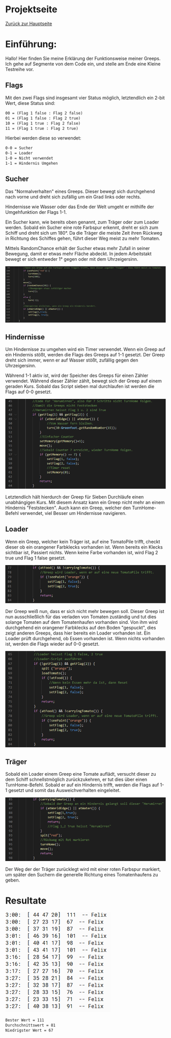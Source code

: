 # Projektseite

[Zurück zur Hauptseite](https://github.com/Felixzed/InformatikProjektGreeps)

# Einführung:

Hallo! Hier finden Sie meine Erklärung der Funktionsweise meiner Greeps. Ich gehe auf Segmente von dem Code ein, und stelle am Ende eine Kleine Testreihe vor.

## Flags

Mit den zwei Flags sind insgesamt vier Status möglich, letztendlich ein 2-bit Wert, diese Status sind:
```
00 = (Flag 1 false : Flag 2 false)
01 = (Flag 1 false : Flag 2 true)
10 = (Flag 1 true : Flag 2 false)
11 = (Flag 1 true : Flag 2 true)
```
Hierbei werden diese so verwendet:

```
0-0 = Sucher
0-1 = Loader
1-0 = Nicht verwendet
1-1 = Hindernis Umgehen
```
## Sucher

Das "Normalverhalten" eines Greeps.
Dieser bewegt sich durchgehend nach vorne und dreht sich zufällig um ein Grad links oder rechts.

Hindernisse wie Wasser oder das Ende der Welt umgeht er mithilfe der Umgehfunktion der Flags 1-1.

Ein Sucher kann, wie bereits oben genannt, zum Träger oder zum Loader werden.
Sobald ein Sucher eine rote Farbspur erkennt, dreht er sich zum Schiff und dreht sich um 180°. Da die Träger die meiste Zeit ihren Rückweg in Richtung des Schiffes gehen, führt dieser Weg meist zu mehr Tomaten.

Mittels RandomChance erhält der Sucher etwas mehr Zufall in seiner Bewegung, damit er etwas mehr Fläche abdeckt. In jedem Arbeitstakt bewegt er sich entweder 1° gegen oder mit dem Uhrzeigersinn. 

![ScoutingCode](img/scoutcode.PNG)

## Hindernisse
Um Hindernisse zu umgehen wird ein Timer verwendet. Wenn ein Greep auf ein Hindernis stößt, werden die Flags des Greeps auf 1-1 gesetzt. Der Greep dreht sich immer, wenn er auf Wasser stößt, zufällig gegen den Uhrzeigersinn.

Während 1-1 aktiv ist, wird der Speicher des Greeps für einen Zähler verwendet. Während dieser Zähler zählt, bewegt sich der Greep auf einem geraden Kurs. Sobald das Script sieben mal durchlaufen ist werden die Flags auf 0-0 gesetzt.

![Avoidcode](img/avoidcode.PNG)

Letztendlich hält hierdurch der Greep für Sieben Durchläufe einen unabhängigen Kurs. Mit diesem Ansatz kann ein Greep nicht mehr an einem Hindernis "Feststecken". Auch kann ein Greep, welcher den TurnHome-Befehl verwendet, viel Besser um Hindernisse navigieren. 

## Loader
Wenn ein Greep, welcher kein Träger ist, auf eine TomatoPile trifft, checkt dieser ob ein orangener Farbklecks vorhanden ist. Wenn bereits ein Klecks sichtbar ist, Passiert nichts.
Wenn keine Farbe vorhanden ist, wird Flag 2 true und Flag 1 false gesetzt.

![BecomeLoaderCode](img/becomeloadercode.PNG)

Der Greep weiß nun, dass er sich nicht mehr bewegen soll.
Dieser Greep ist nun ausschließlich für das verladen von Tomaten zuständig und tut dies solange Tomaten auf dem Tomatenhaufen vorhanden sind.
Von ihm wird durchgehend ein orangener Farbklecks auf den Boden "gespuckt", dies zeigt anderen Greeps, dass hier bereits ein Loader vorhanden ist.
Ein Loader prüft durchgehend, ob Essen vorhanden ist. Wenn nichts vorhanden ist, werden die Flags wieder auf 0-0 gesetzt.

![LoaderCode](img/loadercode.PNG)

## Träger

Sobald ein Loader einem Greep eine Tomate auflädt, versucht dieser zu dem Schiff schnellstmöglich zurückzukehren, er tut dies über einen TurnHome-Befehl.
Sobald er auf ein Hindernis trifft, werden die Flags auf 1-1 gesetzt und somit das Ausweichverhalten eingeleitet.

![Carriercode](img/carriercode.PNG)

Der Weg der der Träger zurücklegt wird mit einer roten Farbspur markiert, um später den Suchern die generelle Richtung eines Tomatenhaufens zu geben. 

# Resultate

![Results](img/FinalResults.PNG)

```
Bester Wert = 111
Durchschnittswert = 81
Niedrigster Wert = 67
```